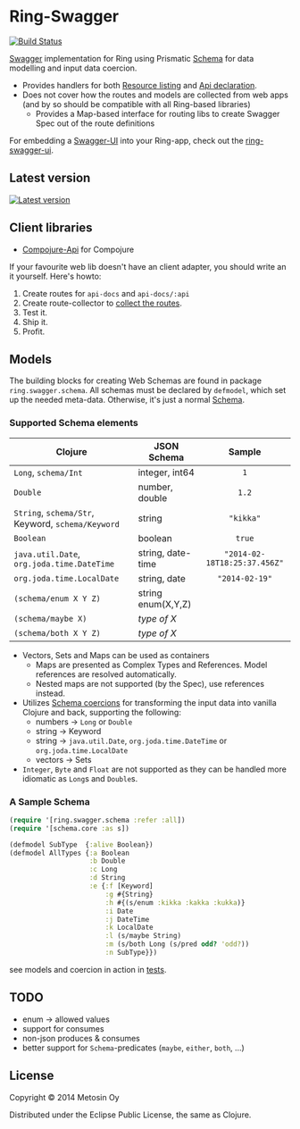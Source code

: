 # Ring-Swagger

[![Build Status](https://travis-ci.org/metosin/ring-swagger.png?branch=master)](https://travis-ci.org/metosin/ring-swagger)

[Swagger](...) implementation for Ring using Prismatic [Schema](https://github.com/Prismatic/schema) for data modelling and input data coercion.

- Provides handlers for both [Resource listing](https://github.com/wordnik/swagger-core/wiki/Resource-Listing) and [Api declaration](https://github.com/wordnik/swagger-core/wiki/API-Declaration).
- Does not cover how the routes and models are collected from web apps (and by so should be compatible with all Ring-based libraries)
   - Provides a Map-based interface for routing libs to create Swagger Spec out of the route definitions

For embedding a [Swagger-UI](https://github.com/wordnik/swagger-ui) into your Ring-app, check out the [ring-swagger-ui](https://github.com/metosin/ring-swagger-ui).

## Latest version

[![Latest version](https://clojars.org/metosin/ring-swagger/latest-version.svg)](https://clojars.org/metosin/ring-swagger)

## Client libraries

- [Compojure-Api](https://github.com/metosin/compojure-api) for Compojure

If your favourite web lib doesn't have an client adapter, you should write an it yourself. Here's howto:

1. Create routes for `api-docs` and `api-docs/:api`
2. Create route-collector to [collect the routes](https://github.com/metosin/ring-swagger/blob/master/test/ring/swagger/core_test.clj).
3. Test it.
4. Ship it.
5. Profit.

## Models

The building blocks for creating Web Schemas are found in package `ring.swagger.schema`. All schemas must be declared by `defmodel`, which set up the needed meta-data. Otherwise, it's just a normal [Schema](https://github.com/Prismatic/schema).

### Supported Schema elements

| Clojure | JSON Schema | Sample  |
| --------|-------|:------------:|
| `Long`, `schema/Int`        | integer, int64 | `1`|
| `Double`                    | number, double | `1.2`
| `String`, `schema/Str`, Keyword, `schema/Keyword`      | string | `"kikka"`
| `Boolean`                   | boolean | `true`
| `java.util.Date`, `org.joda.time.DateTime`  | string, date-time | `"2014-02-18T18:25:37.456Z"`
| `org.joda.time.LocalDate`   | string, date | `"2014-02-19"`
| `(schema/enum X Y Z)`       | string enum(X,Y,Z)
| `(schema/maybe X)`          | *type of X*
| `(schema/both X Y Z)`       | *type of X*

- Vectors, Sets and Maps can be used as containers
  - Maps are presented as Complex Types and References. Model references are resolved automatically.
  - Nested maps are not supported (by the Spec), use references instead.
- Utilizes [Schema coercions](http://blog.getprismatic.com/blog/2014/1/4/schema-020-back-with-clojurescript-data-coercion) for transforming the input data into vanilla Clojure and back, supporting the following:
  - numbers -> `Long` or `Double`
  - string -> Keyword
  - string -> `java.util.Date`, `org.joda.time.DateTime` or `org.joda.time.LocalDate`
  - vectors -> Sets
- `Integer`, `Byte` and `Float` are not supported as they can be handled more idiomatic as `Long`s and `Double`s.

### A Sample Schema

```clojure
(require '[ring.swagger.schema :refer :all])
(require '[schema.core :as s])

(defmodel SubType  {:alive Boolean})
(defmodel AllTypes {:a Boolean
                    :b Double
                    :c Long
                    :d String
                    :e {:f [Keyword]
                        :g #{String}
                        :h #{(s/enum :kikka :kakka :kukka)}
                        :i Date
                        :j DateTime
                        :k LocalDate
                        :l (s/maybe String)
                        :m (s/both Long (s/pred odd? 'odd?))
                        :n SubType}})
```

see models and coercion in action in [tests](https://github.com/metosin/ring-swagger/blob/master/test/ring/swagger/schema_test.clj).

## TODO

- enum -> allowed values
- support for consumes
- non-json produces & consumes
- better support for `Schema`-predicates (`maybe`, `either`, `both`, ...)

## License

Copyright © 2014 Metosin Oy

Distributed under the Eclipse Public License, the same as Clojure.
